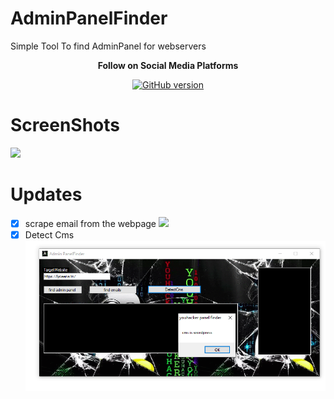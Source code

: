 # AdminPanelFinder
Simple Tool To find AdminPanel for webservers

<p align="center">
  <b> Follow on Social Media Platforms </b>
</p>


<p align="center">
<p align="center">
<a href="https://www.facebook.com/achihemek.achihemek/"><img title="GitHub version" src="https://img.shields.io/badge/-Facebook-blue" ></a> 
</p>


# ScreenShots

![](/screenshots/adminpanelfinder.PNG)

# Updates
- [x] scrape email from the webpage 
   ![](/screenshots/screenshot2.jpg)
- [x] Detect Cms
   ![](/screenshots/detectcms.PNG)
